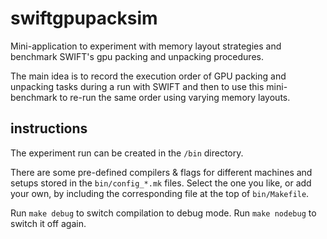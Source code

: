 # swiftgpupacksim

Mini-application to experiment with memory layout strategies and benchmark
SWIFT's gpu packing and unpacking procedures.

The main idea is to record the execution order of GPU packing and unpacking
tasks during a run with SWIFT and then to use this mini-benchmark to re-run the
same order using varying memory layouts.


## instructions

The experiment run can be created in the `/bin` directory.

There are some pre-defined compilers & flags for different machines and setups
stored in the `bin/config_*.mk` files. Select the one you like, or add your own,
by including the corresponding file at the top of `bin/Makefile`.

Run `make debug` to switch compilation to debug mode. Run `make nodebug` to
switch it off again.



